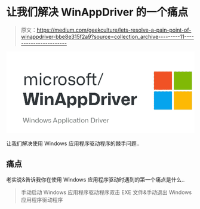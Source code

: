 # 让我们解决 WinAppDriver 的一个痛点

> 原文：<https://medium.com/geekculture/lets-resolve-a-pain-point-of-winappdriver-bbe8e315f2a9?source=collection_archive---------11----------------------->

![](img/23423b8dfbcdf852155468193f046163.png)

让我们解决使用 Windows 应用程序驱动程序的棘手问题..

## 痛点

老实说&告诉我你在使用 Windows 应用程序驱动时遇到的第一个痛点是什么..

> 手动启动 Windows 应用程序驱动程序双击 EXE 文件&手动退出 Windows 应用程序驱动程序